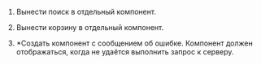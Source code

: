 1. Вынести поиск в отдельный компонент.

2. Вынести корзину в отдельный компонент.

3. *Создать компонент с сообщением об ошибке. Компонент должен отображаться, когда не удаётся выполнить запрос к серверу.

